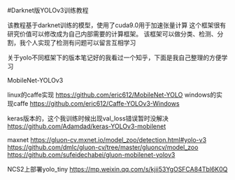 
#Darknet版YOLOv3训练教程

该教程基于darknet训练的模型，使用了cuda9.0用于加速张量计算
这个框架很有研究价值可以修改成为自己内部需要的计算框架。
该框架可以做分类、检测、分割，我个人实现了检测有问题可以留言互相学习

关于yolo不同框架下的版本笔记好的我看过一个知乎，下面是我自己整理的方便学习

MobileNet-YOLOv3

linux的caffe实现
https://github.com/eric612/MobileNet-YOLO
windows的实现caffe
https://github.com/eric612/Caffe-YOLOv3-Windows 

keras版本的，这个我训练时候出现val_loss错误暂时没解决
https://github.com/Adamdad/keras-YOLOv3-mobilenet

maxnet
https://gluon-cv.mxnet.io/model_zoo/detection.html#yolo-v3
https://github.com/dmlc/gluon-cv/tree/master/gluoncv/model_zoo
https://github.com/sufeidechabei/gluon-mobilenet-yolov3

NCS2上部署yolo_tiny
https://mp.weixin.qq.com/s/kjii53YgOSFCA84Tbl6K0Q
